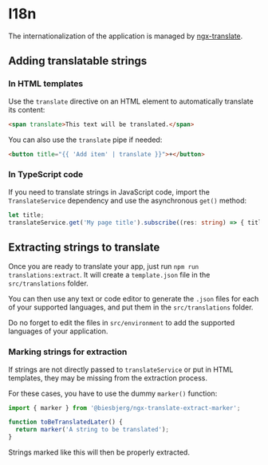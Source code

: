 # I18n

The internationalization of the application is managed by [ngx-translate](https://github.com/ngx-translate/core).

## Adding translatable strings

### In HTML templates

Use the `translate` directive on an HTML element to automatically translate its content:
```html
<span translate>This text will be translated.</span>
```

You can also use the `translate` pipe if needed:
```html
<button title="{{ 'Add item' | translate }}">+</button>
```

### In TypeScript code

If you need to translate strings in JavaScript code, import the `TranslateService` dependency and use the asynchronous
`get()` method:

```typescript
let title;
translateService.get('My page title').subscribe((res: string) => { title = res; });
```

## Extracting strings to translate

Once you are ready to translate your app, just run `npm run translations:extract`.
It will create a `template.json` file in the `src/translations` folder.

You can then use any text or code editor to generate the `.json` files for each of your supported languages, and put
them in the `src/translations` folder.

Do no forget to edit the files in `src/environment` to add the supported languages of your application.

### Marking strings for extraction

If strings are not directly passed to `translateService` or put in HTML templates, they may be missing from the
extraction process.

For these cases, you have to use the dummy `marker()` function:
```typescript
import { marker } from '@biesbjerg/ngx-translate-extract-marker';

function toBeTranslatedLater() {
  return marker('A string to be translated');
}
```

Strings marked like this will then be properly extracted.
